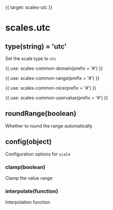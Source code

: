 {{ target: scales-utc }}

# scales.utc

## type(string) = 'utc'

Set the scale type to `utc`

{{ use: scales-common-domain(prefix = '#') }}

{{ use: scales-common-range(prefix = '#') }}

{{ use: scales-common-nice(prefix = '#') }}

{{ use: scales-common-uservalue(prefix = '#') }}

## roundRange(boolean)

Whether to round the range automatically

## config(object)

Configuration options for `scale`

### clamp(boolean)

Clamp the value range

### interpolate(function)

Interpolation function